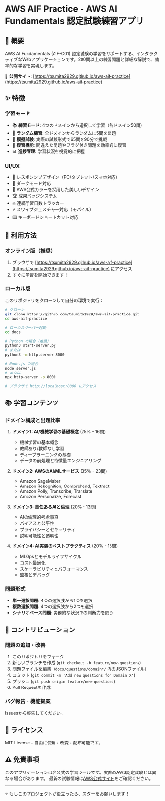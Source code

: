 # AWS AIF Practice - AWS AI Fundamentals 認定試験練習アプリ

## 🎯 概要

AWS AI Fundamentals (AIF-C01) 認定試験の学習をサポートする、インタラクティブなWebアプリケーションです。200問以上の練習問題と詳細な解説で、効率的な学習を実現します。

🔗 **公開サイト**: [https://tsumita2929.github.io/aws-aif-practice](https://tsumita2929.github.io/aws-aif-practice)

## ✨ 特徴

### 学習モード

- 📚 **練習モード**: 4つのドメインから選択して学習（各ドメイン50問）
- 🎲 **ランダム練習**: 全ドメインからランダムに5問を出題
- 📝 **模擬試験**: 実際の試験形式で65問を90分で挑戦
- 🔄 **復習機能**: 間違えた問題やフラグ付き問題を効率的に復習
- 📊 **進捗管理**: 学習状況を視覚的に把握

### UI/UX

- 📱 レスポンシブデザイン（PC/タブレット/スマホ対応）
- 🌙 ダークモード対応
- 🎨 AWS公式カラーを採用した美しいデザイン
- 🏆 成果バッジシステム
- 🔥 連続学習日数トラッカー
- ⚡ スワイプジェスチャー対応（モバイル）
- ⌨️ キーボードショートカット対応

## 🚀 利用方法

### オンライン版（推奨）

1. ブラウザで [https://tsumita2929.github.io/aws-aif-practice](https://tsumita2929.github.io/aws-aif-practice) にアクセス
2. すぐに学習を開始できます！

### ローカル版

このリポジトリをクローンして自分の環境で実行：

```bash
# クローン
git clone https://github.com/tsumita2929/aws-aif-practice.git
cd aws-aif-practice

# ローカルサーバー起動
cd docs

# Python の場合（推奨）
python3 start-server.py
# または
python3 -m http.server 8000

# Node.js の場合
node server.js
# または
npx http-server -p 8000

# ブラウザで http://localhost:8000 にアクセス
```

## 📚 学習コンテンツ

### ドメイン構成と出題比率

1. **ドメイン1: AI/機械学習の基礎概念** (25% - 16問)
   - 機械学習の基本概念
   - 教師あり/教師なし学習
   - ディープラーニングの基礎
   - データの前処理と特徴量エンジニアリング

2. **ドメイン2: AWSのAI/MLサービス** (35% - 23問)
   - Amazon SageMaker
   - Amazon Rekognition, Comprehend, Textract
   - Amazon Polly, Transcribe, Translate
   - Amazon Personalize, Forecast

3. **ドメイン3: 責任あるAIと倫理** (20% - 13問)
   - AIの倫理的考慮事項
   - バイアスと公平性
   - プライバシーとセキュリティ
   - 説明可能性と透明性

4. **ドメイン4: AI実装のベストプラクティス** (20% - 13問)
   - MLOpsとモデルライフサイクル
   - コスト最適化
   - スケーラビリティとパフォーマンス
   - 監視とデバッグ

### 問題形式

- **単一選択問題**: 4つの選択肢から1つを選択
- **複数選択問題**: 4つの選択肢から2つを選択
- **シナリオベース問題**: 実務的な状況での判断力を問う

## 🤝 コントリビューション

### 問題の追加・改善

1. このリポジトリをフォーク
2. 新しいブランチを作成 (`git checkout -b feature/new-questions`)
3. 問題ファイルを編集（`docs/questions/domain*/` 内のJSONファイル）
4. コミット (`git commit -m 'Add new questions for Domain X'`)
5. プッシュ (`git push origin feature/new-questions`)
6. Pull Requestを作成

### バグ報告・機能提案

[Issues](https://github.com/tsumita2929/aws-aif-practice/issues)から報告してください。

## 📜 ライセンス

MIT License - 自由に使用・改変・配布可能です。

## ⚠️ 免責事項

このアプリケーションは非公式の学習ツールです。実際のAWS認定試験とは異なる場合があります。
最新の試験情報は[AWS公式サイト](https://aws.amazon.com/certification/certified-ai-practitioner/)をご確認ください。

---

⭐ もしこのプロジェクトが役立ったら、スターをお願いします！
